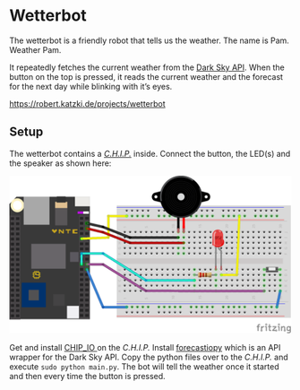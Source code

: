 # Wetterbot

The wetterbot is a friendly robot that tells us the weather. The name is Pam. Weather Pam.

It repeatedly fetches the current weather from the [Dark Sky API](https://darksky.net/dev/). When the button on the top is pressed, it reads the current weather and the forecast for the next day while blinking with it’s eyes.

https://robert.katzki.de/projects/wetterbot

## Setup

The wetterbot contains a *[C.H.I.P.](https://getchip.com/pages/chip)* inside. Connect the button, the LED(s) and the speaker as shown here:

![](wiring/wetterbot-wiring.png)

Get and install [CHIP_IO
](https://github.com/xtacocorex/CHIP_IO) on the *C.H.I.P.* Install [forecastiopy](https://github.com/dvdme/forecastiopy) which is an API wrapper for the Dark Sky API. Copy the python files over to the *C.H.I.P.* and execute `sudo python main.py`. The bot will tell the weather once it started and then every time the button is pressed.